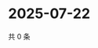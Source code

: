 # 2025-07-22

共 0 条

<!-- BEGIN ZHIHUQUESTIONS -->
<!-- 最后更新时间 Tue Jul 22 2025 20:23:53 GMT+0800 (China Standard Time) -->

<!-- END ZHIHUQUESTIONS -->
